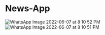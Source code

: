 # News-App
![WhatsApp Image 2022-06-07 at 8 10 52 PM](https://user-images.githubusercontent.com/71595919/172409166-c4dc5b40-55bd-45fc-9969-2479c1a8dbd1.jpeg)
![WhatsApp Image 2022-06-07 at 8 10 51 PM](https://user-images.githubusercontent.com/71595919/172409233-345bc983-d26f-411b-9fec-df271b253f4e.jpeg)
